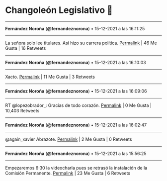 # Changoleón Legislativo 🙈
*****
**Fernández Noroña** (**@fernandeznorona**) • 15-12-2021 a las 16:11:25
*****
La señora solo lee titulares. Así hizo su carrera política.
[Permalink](https://twitter.com/fernandeznorona/status/1471271709118455816) | 46 Me Gusta | 16 Retweets
*****
**Fernández Noroña** (**@fernandeznorona**) • 15-12-2021 a las 16:10:03
*****
Xacto.
[Permalink](https://twitter.com/fernandeznorona/status/1471271365219135494) | 11 Me Gusta | 3 Retweets
*****
**Fernández Noroña** (**@fernandeznorona**) • 15-12-2021 a las 16:09:06
*****
RT @lopezobrador_: Gracias de todo corazón.
[Permalink](https://twitter.com/fernandeznorona/status/1471271128517816326) | 0 Me Gusta | 10,403 Retweets
*****
**Fernández Noroña** (**@fernandeznorona**) • 15-12-2021 a las 16:02:47
*****
@again_xavier Abrazote.
[Permalink](https://twitter.com/fernandeznorona/status/1471269538192891908) | 2 Me Gusta | 0 Retweets
*****
**Fernández Noroña** (**@fernandeznorona**) • 15-12-2021 a las 15:56:25
*****
Empezaremos 6:30 la videocharla pues se retrasó la instalación de la Comisión Permanente.
[Permalink](https://twitter.com/fernandeznorona/status/1471267937361305602) | 23 Me Gusta | 6 Retweets